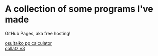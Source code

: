 # A collection of some programs I've made

GitHub Pages, aka free hosting!

[osu!taiko pp calculator](Files/taikopp.html)<br/>
[collatz v3](Files/collatz-v3.html)